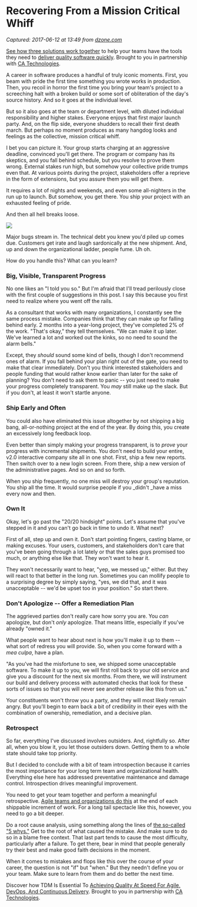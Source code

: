 # Recovering From a Mission Critical Whiff

_Captured: 2017-06-12 at 13:49 from [dzone.com](https://dzone.com/articles/recovering-from-a-mission-critical-whiff?edition=304169&utm_source=Daily%20Digest&utm_medium=email&utm_campaign=dd%202017-06-11)_

[See how three solutions work together](https://dzone.com/go?i=204124&u=https%3A%2F%2Fad.doubleclick.net%2Fddm%2Ftrackclk%2FN6040.130331DZONE%2FB11226848.150123399%3Bdc_trk_aid%3D321096583%3Bdc_trk_cid%3D81552442%3Bdc_lat%3D%3Bdc_rdid%3D%3Btag_for_child_directed_treatment%3D) to help your teams have the tools they need to [deliver quality software quickly](https://dzone.com/go?i=204124&u=https%3A%2F%2Fad.doubleclick.net%2Fddm%2Ftrackclk%2FN6040.130331DZONE%2FB11226848.150123399%3Bdc_trk_aid%3D321096583%3Bdc_trk_cid%3D81552442%3Bdc_lat%3D%3Bdc_rdid%3D%3Btag_for_child_directed_treatment%3D). Brought to you in partnership with [CA Technologies](https://dzone.com/go?i=204124&u=https%3A%2F%2Fad.doubleclick.net%2Fddm%2Ftrackclk%2FN6040.130331DZONE%2FB11226848.150123399%3Bdc_trk_aid%3D321096583%3Bdc_trk_cid%3D81552442%3Bdc_lat%3D%3Bdc_rdid%3D%3Btag_for_child_directed_treatment%3D).

A career in software produces a handful of truly iconic moments. First, you beam with pride the first time something you wrote works in production. Then, you recoil in horror the first time you bring your team's project to a screeching halt with a broken build or some sort of obliteration of the day's source history. And so it goes at the individual level.

But so it also goes at the team or department level, with diluted individual responsibility and higher stakes. Everyone enjoys that first major launch party. And, on the flip side, everyone shudders to recall their first death march. But perhaps no moment produces as many hangdog looks and feelings as the collective, mission critical whiff.

I bet you can picture it. Your group starts charging at an aggressive deadline, convinced you'll get there. The program or company has its skeptics, and you fall behind schedule, but you resolve to prove them wrong. External stakes run high, but somehow your collective pride trumps even that. At various points during the project, stakeholders offer a reprieve in the form of extensions, but you assure them you will get there.

It requires a lot of nights and weekends, and even some all-nighters in the run up to launch. But somehow, you get there. You ship your project with an exhausted feeling of pride.

And then all hell breaks loose.

![](http://www.daedtech.com/wp-content/uploads/2015/01/TerrifiedOfFurnace.jpg)

Major bugs stream in. The technical debt you knew you'd piled up comes due. Customers get irate and laugh sardonically at the new shipment. And, up and down the organizational ladder, people fume. Uh oh.

How do you handle this? What can you learn?

### Big, Visible, Transparent Progress

No one likes an "I told you so." But I'm afraid that I'll tread perilously close with the first couple of suggestions in this post. I say this because you first need to realize where you went off the rails.

As a consultant that works with many organizations, I constantly see the same process mistake. Companies think that they can make up for falling behind early. 2 months into a year-long project, they've completed 2% of the work. "That's okay," they tell themselves. "We can make it up later. We've learned a lot and worked out the kinks, so no need to sound the alarm bells."

Except, they _should_ sound some kind of bells, though I don't recommend ones of alarm. If you fall behind your plan right out of the gate, you need to make that clear immediately. Don't you think interested stakeholders and people funding that would rather know earlier than later for the sake of planning? You don't need to ask them to panic -- you just need to make your progress completely transparent. You _may_ still make up the slack. But if you don't, at least it won't startle anyone.

### Ship Early and Often

You could also have eliminated this issue altogether by not shipping a big bang, all-or-nothing project at the end of the year. By doing this, you create an excessively long feedback loop.

Even better than simply making your progress transparent, is to _prove_ your progress with incremental shipments. You don't need to build your entire, v2.0 interactive company site all in one shot. First, ship a few new reports. Then switch over to a new login screen. From there, ship a new version of the administrative pages. And so on and so forth.

When you ship frequently, no one miss will destroy your group's reputation. You ship all the time. It would surprise people if you _didn't _have a miss every now and then.

### Own It

Okay, let's go past the "20/20 hindsight" points. Let's assume that you've stepped in it and you can't go back in time to undo it. What next?

First of all, step up and own it. Don't start pointing fingers, casting blame, or making excuses. Your users, customers, and stakeholders don't care that you've been going through a lot lately or that the sales guys promised too much, or anything else like that. They won't want to hear it.

They won't necessarily want to hear, "yep, we messed up," either. But they will react to that better in the long run. Sometimes you can mollify people to a surprising degree by simply saying, "yes, we did that, and it was unacceptable -- we'd be upset too in your position." So start there.

### Don't Apologize -- Offer a Remediation Plan

The aggrieved parties don't really care how sorry you are. You _can_ apologize, but don't _only_ apologize. That means little, especially if you've already "owned it."

What people want to hear about next is how you'll make it up to them -- what sort of redress you will provide. So, when you come forward with a _mea culpa_, have a plan.

"As you've had the misfortune to see, we shipped some unacceptable software. To make it up to you, we will first roll back to your old service and give you a discount for the next six months. From there, we will instrument our build and delivery process with automated checks that look for these sorts of issues so that you will never see another release like this from us."

Your constituents won't throw you a party, and they will most likely remain angry. But you'll begin to earn back a bit of credibility in their eyes with the combination of ownership, remediation, and a decisive plan.

### Retrospect

So far, everything I've discussed involves outsiders. And, rightfully so. After all, when you blow it, you let those outsiders down. Getting them to a whole state should take top priority.

But I decided to conclude with a bit of team introspection because it carries the most importance for your long term team and organizational health. Everything else here has addressed preventative maintenance and damage control. Introspection drives meaningful improvement.

You need to get your team together and perform a meaningful retrospective. [Agile teams and organizations do this](http://searchsoftwarequality.techtarget.com/definition/Agile-retrospective) at the end of each shippable increment of work. For a long tail spectacle like this, however, you need to go a bit deeper.

Do a root cause analysis, using something along the lines of [the so-called "5 whys."](https://en.wikipedia.org/wiki/5_Whys) Get to the root of what caused the mistake. And make sure to do so in a blame free context. That last part tends to cause the most difficulty, particularly after a failure. To get there, bear in mind that people generally try their best and make good faith decisions in the moment.

When it comes to mistakes and flops like this over the course of your career, the question is not "if" but "when." But they needn't define you or your team. Make sure to learn from them and do better the next time.

Discover how TDM Is Essential To [Achieving Quality At Speed For Agile, DevOps, And Continuous Delivery](https://dzone.com/go?i=204125&u=https%3A%2F%2Fad.doubleclick.net%2Fddm%2Ftrackclk%2FN6040.130331DZONE%2FB11226848.150413345%3Bdc_trk_aid%3D321095198%3Bdc_trk_cid%3D81552443%3Bdc_lat%3D%3Bdc_rdid%3D%3Btag_for_child_directed_treatment%3D). Brought to you in partnership with [CA Technologies](https://dzone.com/go?i=204125&u=https%3A%2F%2Fad.doubleclick.net%2Fddm%2Ftrackclk%2FN6040.130331DZONE%2FB11226848.150413345%3Bdc_trk_aid%3D321095198%3Bdc_trk_cid%3D81552443%3Bdc_lat%3D%3Bdc_rdid%3D%3Btag_for_child_directed_treatment%3D).
